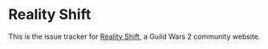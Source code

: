 Reality Shift
=============

This is the issue tracker for [Reality Shift](http://rs.irythia.net/), a Guild Wars 2 community website.
